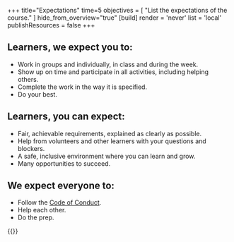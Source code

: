 +++
title="Expectations"
time=5
objectives = [
  "List the expectations of the course."
]
hide_from_overview="true"
[build]
  render = 'never'
  list = 'local'
  publishResources = false
+++

## Learners, we expect you to:

- Work in groups and individually, in class and during the week.
- Show up on time and participate in all activities, including helping others.
- Complete the work in the way it is specified.
- Do your best.

## Learners, you can expect:

- Fair, achievable requirements, explained as clearly as possible.
- Help from volunteers and other learners with your questions and blockers.
- A safe, inclusive environment where you can learn and grow.
- Many opportunities to succeed.

## We expect everyone to:

- Follow the [Code of Conduct](https://codeyourfuture.io/about/code-of-conduct/).
- Help each other.
- Do the prep.

{{<multiple-choice
  question="Do you have to attend all the classes?"
  answers="Yes, we should act professionally | Nah, it's a casual hobby"
  feedback="Right! Participating to the best of your ability is necessary. You will get more out of attending in person if possible, but if not there's online class too. | No, this isn't a coding club, it's a vocational training programme and classes are part of it."
  correct="0" >}}
